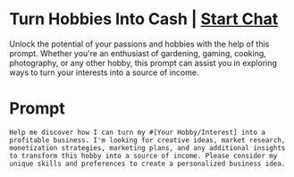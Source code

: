 

# Turn Hobbies Into Cash | [Start Chat](https://gptcall.net/chat.html?data=%7B%22contact%22%3A%7B%22id%22%3A%229a0483e1-5d43-4941-b748-13a1d9a5a9ba%22%2C%22flow%22%3Atrue%7D%7D)
<p>Unlock the potential of your passions and hobbies with the help of this prompt. Whether you're an enthusiast of gardening, gaming, cooking, photography, or any other hobby, this prompt can assist you in exploring ways to turn your interests into a source of income. </p>

# Prompt

```
Help me discover how I can turn my #[Your Hobby/Interest] into a profitable business. I'm looking for creative ideas, market research, monetization strategies, marketing plans, and any additional insights to transform this hobby into a source of income. Please consider my unique skills and preferences to create a personalized business idea.
```





